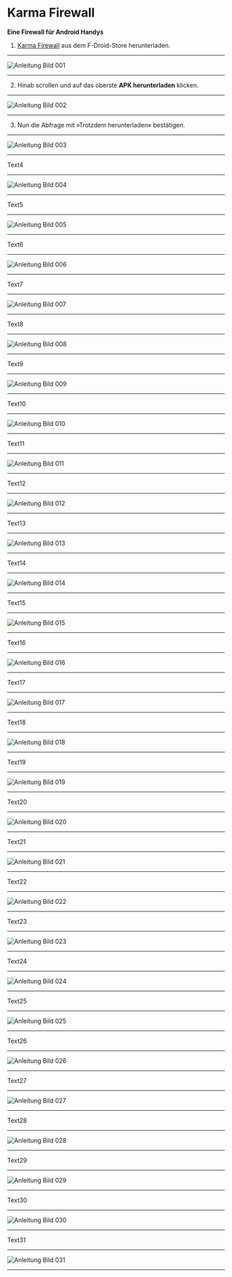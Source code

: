 # Karma Firewall
**Eine Firewall für Android Handys**

1) [Karma Firewall](https://f-droid.org/de/packages/net.stargw.fok/) aus dem F-Droid-Store herunterladen.

----

![Anleitung Bild 001](img/anleitung_karma_fw_firewall_001.jpg)

---

2) Hinab scrollen und auf das oberste **APK herunterladen** klicken.

----

![Anleitung Bild 002](img/anleitung_karma_fw_firewall_002.jpg)

---

3) Nun die Abfrage mit »Trotzdem herunterladen« bestätigen.

----

![Anleitung Bild 003](img/anleitung_karma_fw_firewall_003.jpg)

---

Text4

----

![Anleitung Bild 004](img/anleitung_karma_fw_firewall_004.jpg)

---

Text5

----

![Anleitung Bild 005](img/anleitung_karma_fw_firewall_005.jpg)

---

Text6

----

![Anleitung Bild 006](img/anleitung_karma_fw_firewall_006.jpg)

---

Text7

----

![Anleitung Bild 007](img/anleitung_karma_fw_firewall_007.jpg)

---

Text8

----

![Anleitung Bild 008](img/anleitung_karma_fw_firewall_008.jpg)

---

Text9

----

![Anleitung Bild 009](img/anleitung_karma_fw_firewall_009.jpg)

---

Text10

----

![Anleitung Bild 010](img/anleitung_karma_fw_firewall_010.jpg)

---

Text11

----

![Anleitung Bild 011](img/anleitung_karma_fw_firewall_011.jpg)

---

Text12

----

![Anleitung Bild 012](img/anleitung_karma_fw_firewall_012.jpg)

---

Text13

----

![Anleitung Bild 013](img/anleitung_karma_fw_firewall_013.jpg)

---

Text14

----

![Anleitung Bild 014](img/anleitung_karma_fw_firewall_014.jpg)

---

Text15

----

![Anleitung Bild 015](img/anleitung_karma_fw_firewall_015.jpg)

---

Text16

----

![Anleitung Bild 016](img/anleitung_karma_fw_firewall_016.jpg)

---

Text17

----

![Anleitung Bild 017](img/anleitung_karma_fw_firewall_017.jpg)

---

Text18

----

![Anleitung Bild 018](img/anleitung_karma_fw_firewall_018.jpg)

---

Text19

----

![Anleitung Bild 019](img/anleitung_karma_fw_firewall_019.jpg)

---

Text20

----

![Anleitung Bild 020](img/anleitung_karma_fw_firewall_020.jpg)

---

Text21

----

![Anleitung Bild 021](img/anleitung_karma_fw_firewall_021.jpg)

---

Text22

----

![Anleitung Bild 022](img/anleitung_karma_fw_firewall_022.jpg)

---

Text23

----

![Anleitung Bild 023](img/anleitung_karma_fw_firewall_023.jpg)

---

Text24

----

![Anleitung Bild 024](img/anleitung_karma_fw_firewall_024.jpg)

---

Text25

----

![Anleitung Bild 025](img/anleitung_karma_fw_firewall_025.jpg)

---

Text26

----

![Anleitung Bild 026](img/anleitung_karma_fw_firewall_026.jpg)

---

Text27

----

![Anleitung Bild 027](img/anleitung_karma_fw_firewall_027.jpg)

---

Text28

----

![Anleitung Bild 028](img/anleitung_karma_fw_firewall_028.jpg)

---

Text29

----

![Anleitung Bild 029](img/anleitung_karma_fw_firewall_029.jpg)

---

Text30

----

![Anleitung Bild 030](img/anleitung_karma_fw_firewall_030.jpg)

---

Text31

----

![Anleitung Bild 031](img/anleitung_karma_fw_firewall_031.jpg)

---

